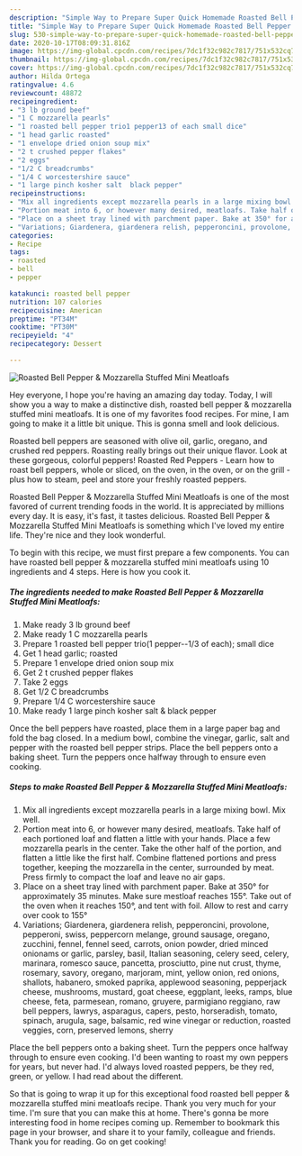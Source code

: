 ```yaml
---
description: "Simple Way to Prepare Super Quick Homemade Roasted Bell Pepper &amp;amp; Mozzarella Stuffed Mini Meatloafs"
title: "Simple Way to Prepare Super Quick Homemade Roasted Bell Pepper &amp;amp; Mozzarella Stuffed Mini Meatloafs"
slug: 530-simple-way-to-prepare-super-quick-homemade-roasted-bell-pepper-and-amp-mozzarella-stuffed-mini-meatloafs
date: 2020-10-17T08:09:31.816Z
image: https://img-global.cpcdn.com/recipes/7dc1f32c982c7817/751x532cq70/roasted-bell-pepper-mozzarella-stuffed-mini-meatloafs-recipe-main-photo.jpg
thumbnail: https://img-global.cpcdn.com/recipes/7dc1f32c982c7817/751x532cq70/roasted-bell-pepper-mozzarella-stuffed-mini-meatloafs-recipe-main-photo.jpg
cover: https://img-global.cpcdn.com/recipes/7dc1f32c982c7817/751x532cq70/roasted-bell-pepper-mozzarella-stuffed-mini-meatloafs-recipe-main-photo.jpg
author: Hilda Ortega
ratingvalue: 4.6
reviewcount: 48872
recipeingredient:
- "3 lb ground beef"
- "1 C mozzarella pearls"
- "1 roasted bell pepper trio1 pepper13 of each small dice"
- "1 head garlic roasted"
- "1 envelope dried onion soup mix"
- "2 t crushed pepper flakes"
- "2 eggs"
- "1/2 C breadcrumbs"
- "1/4 C worcestershire sauce"
- "1 large pinch kosher salt  black pepper"
recipeinstructions:
- "Mix all ingredients except mozzarella pearls in a large mixing bowl. Mix well."
- "Portion meat into 6, or however many desired, meatloafs. Take half of each portioned loaf and flatten a little with your hands. Place a few mozzarella pearls in the center. Take the other half of the portion, and flatten a little like the first half. Combine flattened portions and press together, keeping the mozzarella in the center, surrounded by meat. Press firmly to compact the loaf and leave no air gaps."
- "Place on a sheet tray lined with parchment paper. Bake at 350° for approximately 35 minutes. Make sure mestloaf reaches 155°. Take out of the oven when it reaches 150°, and tent with foil. Allow to rest and carry over cook to 155°"
- "Variations; Giardenera, giardenera relish, pepperoncini, provolone, pepperoni, swiss, peppercorn melange, ground sausage, oregano, zucchini, fennel, fennel seed, carrots, onion powder, dried minced onionams or garlic, parsley, basil, Italian seasoning, celery seed, celery, marinara, romesco sauce, pancetta, prosciutto, pine nut crust, thyme, rosemary, savory, oregano, marjoram, mint, yellow onion, red onions, shallots, habanero, smoked paprika, applewood seasoning, pepperjack cheese, mushrooms, mustard, goat cheese, eggplant, leeks, ramps, blue cheese, feta, parmesean, romano, gruyere, parmigiano reggiano, raw bell peppers, lawrys, asparagus, capers, pesto, horseradish, tomato, spinach, arugula, sage, balsamic, red wine vinegar or reduction, roasted veggies, corn, preserved lemons, sherry"
categories:
- Recipe
tags:
- roasted
- bell
- pepper

katakunci: roasted bell pepper 
nutrition: 107 calories
recipecuisine: American
preptime: "PT34M"
cooktime: "PT30M"
recipeyield: "4"
recipecategory: Dessert

---
```



![Roasted Bell Pepper &amp; Mozzarella Stuffed Mini Meatloafs](https://img-global.cpcdn.com/recipes/7dc1f32c982c7817/751x532cq70/roasted-bell-pepper-mozzarella-stuffed-mini-meatloafs-recipe-main-photo.jpg)

Hey everyone, I hope you're having an amazing day today. Today, I will show you a way to make a distinctive dish, roasted bell pepper &amp; mozzarella stuffed mini meatloafs. It is one of my favorites food recipes. For mine, I am going to make it a little bit unique. This is gonna smell and look delicious.

Roasted bell peppers are seasoned with olive oil, garlic, oregano, and crushed red peppers. Roasting really brings out their unique flavor. Look at these gorgeous, colorful peppers! Roasted Red Peppers - Learn how to roast bell peppers, whole or sliced, on the oven, in the oven, or on the grill - plus how to steam, peel and store your freshly roasted peppers.

Roasted Bell Pepper &amp; Mozzarella Stuffed Mini Meatloafs is one of the most favored of current trending foods in the world. It is appreciated by millions every day. It is easy, it's fast, it tastes delicious. Roasted Bell Pepper &amp; Mozzarella Stuffed Mini Meatloafs is something which I've loved my entire life. They're nice and they look wonderful.


To begin with this recipe, we must first prepare a few components. You can have roasted bell pepper &amp; mozzarella stuffed mini meatloafs using 10 ingredients and 4 steps. Here is how you cook it.

<!--inarticleads1-->

##### The ingredients needed to make Roasted Bell Pepper &amp; Mozzarella Stuffed Mini Meatloafs:

1. Make ready 3 lb ground beef
1. Make ready 1 C mozzarella pearls
1. Prepare 1 roasted bell pepper trio(1 pepper--1/3 of each); small dice
1. Get 1 head garlic; roasted
1. Prepare 1 envelope dried onion soup mix
1. Get 2 t crushed pepper flakes
1. Take 2 eggs
1. Get 1/2 C breadcrumbs
1. Prepare 1/4 C worcestershire sauce
1. Make ready 1 large pinch kosher salt &amp; black pepper


Once the bell peppers have roasted, place them in a large paper bag and fold the bag closed. In a medium bowl, combine the vinegar, garlic, salt and pepper with the roasted bell pepper strips. Place the bell peppers onto a baking sheet. Turn the peppers once halfway through to ensure even cooking. 

<!--inarticleads2-->

##### Steps to make Roasted Bell Pepper &amp; Mozzarella Stuffed Mini Meatloafs:

1. Mix all ingredients except mozzarella pearls in a large mixing bowl. Mix well.
1. Portion meat into 6, or however many desired, meatloafs. Take half of each portioned loaf and flatten a little with your hands. Place a few mozzarella pearls in the center. Take the other half of the portion, and flatten a little like the first half. Combine flattened portions and press together, keeping the mozzarella in the center, surrounded by meat. Press firmly to compact the loaf and leave no air gaps.
1. Place on a sheet tray lined with parchment paper. Bake at 350° for approximately 35 minutes. Make sure mestloaf reaches 155°. Take out of the oven when it reaches 150°, and tent with foil. Allow to rest and carry over cook to 155°
1. Variations; Giardenera, giardenera relish, pepperoncini, provolone, pepperoni, swiss, peppercorn melange, ground sausage, oregano, zucchini, fennel, fennel seed, carrots, onion powder, dried minced onionams or garlic, parsley, basil, Italian seasoning, celery seed, celery, marinara, romesco sauce, pancetta, prosciutto, pine nut crust, thyme, rosemary, savory, oregano, marjoram, mint, yellow onion, red onions, shallots, habanero, smoked paprika, applewood seasoning, pepperjack cheese, mushrooms, mustard, goat cheese, eggplant, leeks, ramps, blue cheese, feta, parmesean, romano, gruyere, parmigiano reggiano, raw bell peppers, lawrys, asparagus, capers, pesto, horseradish, tomato, spinach, arugula, sage, balsamic, red wine vinegar or reduction, roasted veggies, corn, preserved lemons, sherry


Place the bell peppers onto a baking sheet. Turn the peppers once halfway through to ensure even cooking. I&#39;d been wanting to roast my own peppers for years, but never had. I&#39;d always loved roasted peppers, be they red, green, or yellow. I had read about the different. 

So that is going to wrap it up for this exceptional food roasted bell pepper &amp; mozzarella stuffed mini meatloafs recipe. Thank you very much for your time. I'm sure that you can make this at home. There's gonna be more interesting food in home recipes coming up. Remember to bookmark this page in your browser, and share it to your family, colleague and friends. Thank you for reading. Go on get cooking!
